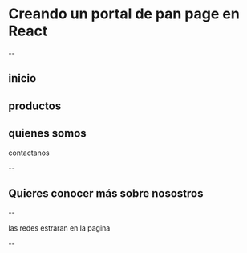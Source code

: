 # Creando un portal de pan page en React 
--

inicio
--
productos
--
quienes somos 
--
contactanos

--

## Quieres conocer más sobre nosostros

--

las redes estraran en la pagina 

--


